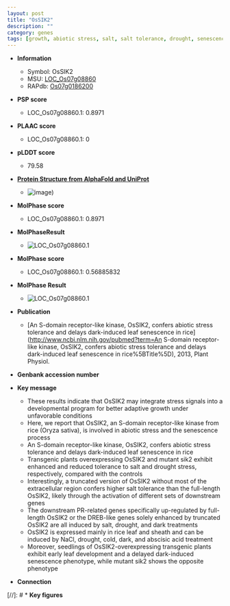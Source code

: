 ```yaml
---
layout: post
title: "OsSIK2"
description: ""
category: genes
tags: [growth, abiotic stress, salt, salt tolerance, drought, senescence, seedling, leaf, sheath, leaf development]
---
```


* **Information**  
    + Symbol: OsSIK2  
    + MSU: [LOC_Os07g08860](http://rice.plantbiology.msu.edu/cgi-bin/ORF_infopage.cgi?orf=LOC_Os07g08860)  
    + RAPdb: [Os07g0186200](http://rapdb.dna.affrc.go.jp/viewer/gbrowse_details/irgsp1?name=Os07g0186200)  

* **PSP score**  
    + LOC_Os07g08860.1: 0.8971 

* **PLAAC score**  
    + LOC_Os07g08860.1: 0 

* **pLDDT score**
    + 79.58

* **[Protein Structure from AlphaFold and UniProt](https://www.uniprot.org/uniprotkb/A0A5S6R6P1/entry#structure)**
    + ![image](https://ricepsp.github.io/images/A/AF-A0A5S6R6P1-F1.png))

* **MolPhase score**
    + LOC_Os07g08860.1: 0.8971

* **MolPhaseResult**
    + ![LOC_Os07g08860.1](https://ricepsp.github.io/pictures/LOC_Os07g/LOC_Os07g08860.1.png)

* **MolPhase score**
    + LOC_Os07g08860.1: 0.56885832

* **MolPhase Result**
    + ![LOC_Os07g08860.1](https://304243504.github.io/Pictures/LOC_Os07g/LOC_Os07g08860.1.png)

* **Publication**  
    + [An S-domain receptor-like kinase, OsSIK2, confers abiotic stress tolerance and delays dark-induced leaf senescence in rice](http://www.ncbi.nlm.nih.gov/pubmed?term=An S-domain receptor-like kinase, OsSIK2, confers abiotic stress tolerance and delays dark-induced leaf senescence in rice%5BTitle%5D), 2013, Plant Physiol.

* **Genbank accession number**  

* **Key message**  
    + These results indicate that OsSIK2 may integrate stress signals into a developmental program for better adaptive growth under unfavorable conditions
    + Here, we report that OsSIK2, an S-domain receptor-like kinase from rice (Oryza sativa), is involved in abiotic stress and the senescence process
    + An S-domain receptor-like kinase, OsSIK2, confers abiotic stress tolerance and delays dark-induced leaf senescence in rice
    + Transgenic plants overexpressing OsSIK2 and mutant sik2 exhibit enhanced and reduced tolerance to salt and drought stress, respectively, compared with the controls
    + Interestingly, a truncated version of OsSIK2 without most of the extracellular region confers higher salt tolerance than the full-length OsSIK2, likely through the activation of different sets of downstream genes
    + The downstream PR-related genes specifically up-regulated by full-length OsSIK2 or the DREB-like genes solely enhanced by truncated OsSIK2 are all induced by salt, drought, and dark treatments
    + OsSIK2 is expressed mainly in rice leaf and sheath and can be induced by NaCl, drought, cold, dark, and abscisic acid treatment
    + Moreover, seedlings of OsSIK2-overexpressing transgenic plants exhibit early leaf development and a delayed dark-induced senescence phenotype, while mutant sik2 shows the opposite phenotype

* **Connection**  

[//]: # * **Key figures**  



